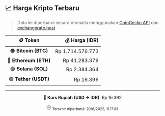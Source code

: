 

<!-- HARGA_KRIPTO -->
## 📈 Harga Kripto Terbaru

> Data ini diperbarui secara otomatis menggunakan [CoinGecko API](https://www.coingecko.com/) dan [exchangerate.host](https://exchangerate.host/)

<div align="center">

| 🪙 Token | 💰 Harga (IDR) |
|:------:|---------------:|
| 🟠 **Bitcoin (BTC)**   | Rp 1.714.576.773 |
| 🔵 **Ethereum (ETH)**  | Rp 41.283.379 |
| 🟣 **Solana (SOL)**    | Rp 2.384.364 |
| 🟢 **Tether (USDT)**   | Rp 16.396 |

---

💱 **Kurs Rupiah (USD → IDR)**: Rp 16.392

🕒 <sub>Terakhir diperbarui: 20/6/2025, 11.17.03</sub>

</div>
<!-- /HARGA_KRIPTO -->